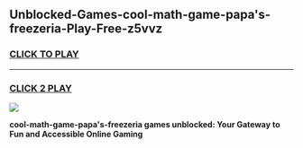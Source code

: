
## Unblocked-Games-cool-math-game-papa's-freezeria-Play-Free-z5vvz
<h3>
<a href="https://premium76.site?title=cool-math-game-papa's-freezeria&ref=23A">CLICK TO PLAY</a></h3>
<hr>

<h3>
<a href="https://premium76.site?title=cool-math-game-papa's-freezeria&ref=23A">CLICK 2 PLAY</a>
  
</h3>

<a href="https://premium76.site?title=cool-math-game-papa's-freezeria&ref=23A"><img src="https://clearcache.store/games.png"></a>


**cool-math-game-papa's-freezeria games unblocked: Your Gateway to Fun and Accessible Online Gaming**
